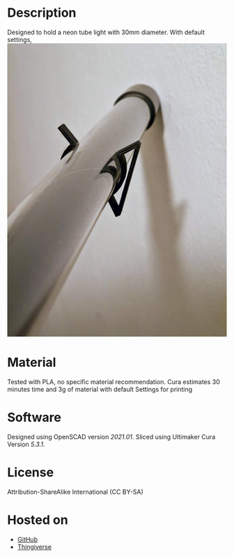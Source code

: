 # Description
Designed to hold a neon tube light with 30mm diameter. With default settings,
![](./media/20230510_211436~2.jpg)

# Material
Tested with PLA, no specific material recommendation. Cura estimates 30 minutes time and 3g of material with default Settings for printing

# Software
Designed using OpenSCAD version *2021.01*.
Sliced using Ultimaker Cura Version *5.3.1*.

# License
Attribution-ShareAlike International (CC BY-SA)

# Hosted on
- [GitHub](https://github.com/alos-source/3dObjects/tree/master/)
- [Thingiverse](https://www.thingiverse.com/thing:6033495)